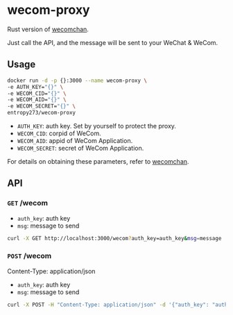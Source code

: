 # wecom-proxy

Rust version of [wecomchan](https://github.com/easychen/wecomchan). 

Just call the API, and the message will be sent to your WeChat & WeCom.

## Usage

```bash
docker run -d -p {}:3000 --name wecom-proxy \
-e AUTH_KEY="{}" \
-e WECOM_CID="{}" \
-e WECOM_AID="{}" \
-e WECOM_SECRET="{}" \
entropy273/wecom-proxy
```

- `AUTH_KEY`: auth key. Set by yourself to protect the proxy.
- `WECOM_CID`: corpid of WeCom.
- `WECOM_AID`: appid of WeCom Application.
- `WECOM_SECRET`: secret of WeCom Application.

For details on obtaining these parameters, refer to [wecomchan](https://github.com/easychen/wecomchan).

## API

### `GET` **/wecom**

- `auth_key`: auth key
- `msg`: message to send

```bash
curl -X GET http://localhost:3000/wecom?auth_key=auth_key&msg=message
```

### `POST` **/wecom**

Content-Type: application/json

- `auth_key`: auth key
- `msg`: message to send

```bash
curl -X POST -H "Content-Type: application/json" -d '{"auth_key": "auth_key", "msg": "message"}' http://localhost:3000/wecom
```

